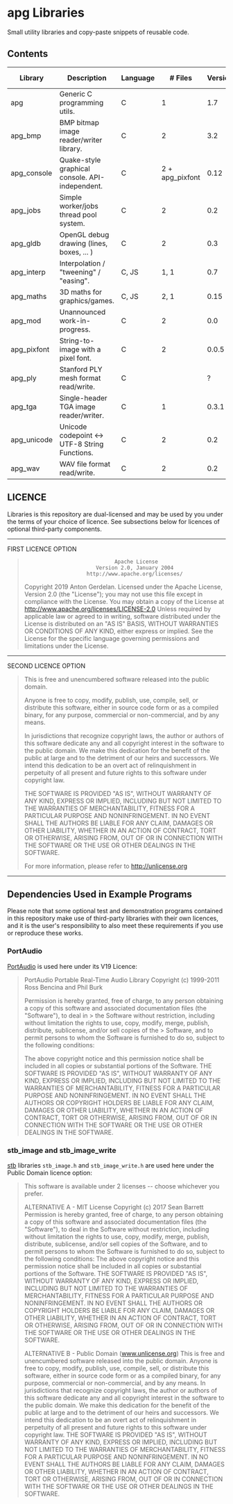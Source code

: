 # apg Libraries

Small utility libraries and copy-paste snippets of reusable code.

## Contents

| Library     | Description                                     | Language | # Files         | Version | Fuzzed With                             |
|-------------|-------------------------------------------------|----------|-----------------|---------|-----------------------------------------|
| apg         | Generic C programming utils.                    | C        | 1               | 1.7     | No                                      |
| apg_bmp     | BMP bitmap image reader/writer library.         | C        | 2               | 3.2     | [AFL](https://lcamtuf.coredump.cx/afl/) |
| apg_console | Quake-style graphical console. API-independent. | C        | 2 + apg_pixfont | 0.12    | No                                      |
| apg_jobs    | Simple worker/jobs thread pool system.          | C        | 2               | 0.2     | No                                      |
| apg_gldb    | OpenGL debug drawing (lines, boxes, ... )       | C        | 2               | 0.3     | No                                      |
| apg_interp  | Interpolation / "tweening" / "easing".          | C, JS    | 1, 1            | 0.7     | No                                      |
| apg_maths   | 3D maths for graphics/games.                    | C, JS    | 2, 1            | 0.15    | No                                      |
| apg_mod     | Unannounced work-in-progress.                   | C        | 2               | 0.0     | No                                      |
| apg_pixfont | String-to-image with a pixel font.              | C        | 2               | 0.0.5   | No                                      |
| apg_ply     | Stanford PLY mesh format read/write.            | C        |                 | ?       | No                                      |
| apg_tga     | Single-header TGA image reader/writer.          | C        | 1               | 0.3.1   | No                                      |
| apg_unicode | Unicode codepoint <-> UTF-8 String Functions.   | C        | 2               | 0.2     | No                                      |
| apg_wav     | WAV file format read/write.                     | C        | 2               | 0.2     | No                                      |

## LICENCE

Libraries is this repository are dual-licensed and may be used by you under the terms of your
choice of licence. See subsections below for licences of optional third-party components.

-------------------------------------------------------------------------------------
FIRST LICENCE OPTION

>                                  Apache License
>                            Version 2.0, January 2004
>                         http://www.apache.org/licenses/
>    Copyright 2019 Anton Gerdelan.
>    Licensed under the Apache License, Version 2.0 (the "License");
>    you may not use this file except in compliance with the License.
>    You may obtain a copy of the License at
>        http://www.apache.org/licenses/LICENSE-2.0
>    Unless required by applicable law or agreed to in writing, software
>    distributed under the License is distributed on an "AS IS" BASIS,
>    WITHOUT WARRANTIES OR CONDITIONS OF ANY KIND, either express or implied.
>    See the License for the specific language governing permissions and
>    limitations under the License.
-------------------------------------------------------------------------------------
SECOND LICENCE OPTION

> This is free and unencumbered software released into the public domain.
>
> Anyone is free to copy, modify, publish, use, compile, sell, or
> distribute this software, either in source code form or as a compiled
> binary, for any purpose, commercial or non-commercial, and by any
> means.
> 
> In jurisdictions that recognize copyright laws, the author or authors
> of this software dedicate any and all copyright interest in the
> software to the public domain. We make this dedication for the benefit
> of the public at large and to the detriment of our heirs and
> successors. We intend this dedication to be an overt act of
> relinquishment in perpetuity of all present and future rights to this
> software under copyright law.
> 
> THE SOFTWARE IS PROVIDED "AS IS", WITHOUT WARRANTY OF ANY KIND,
> EXPRESS OR IMPLIED, INCLUDING BUT NOT LIMITED TO THE WARRANTIES OF
> MERCHANTABILITY, FITNESS FOR A PARTICULAR PURPOSE AND NONINFRINGEMENT.
> IN NO EVENT SHALL THE AUTHORS BE LIABLE FOR ANY CLAIM, DAMAGES OR
> OTHER LIABILITY, WHETHER IN AN ACTION OF CONTRACT, TORT OR OTHERWISE,
> ARISING FROM, OUT OF OR IN CONNECTION WITH THE SOFTWARE OR THE USE OR
> OTHER DEALINGS IN THE SOFTWARE.
> 
> For more information, please refer to <http://unlicense.org>
-------------------------------------------------------------------------------------

## Dependencies Used in Example Programs

Please note that some optional test and demonstration programs contained in this repository make use of third-party libraries with their own licences,
and it is the user's responsibility to also meet these requirements if you use or reproduce these works.

### PortAudio

[PortAudio](http://portaudio.com/) is used here under its V19 Licence:

> PortAudio Portable Real-Time Audio Library
> Copyright (c) 1999-2011 Ross Bencina and Phil Burk
> 
> Permission is hereby granted, free of charge, to any person obtaining a copy of this software and associated documentation files (the "Software"), to deal in > the Software without restriction, including without limitation the rights to use, copy, modify, merge, publish, distribute, sublicense, and/or sell copies of the > Software, and to permit persons to whom the Software is furnished to do so, subject to the following conditions:
> 
> The above copyright notice and this permission notice shall be included in all copies or substantial portions of the Software.
> THE SOFTWARE IS PROVIDED "AS IS", WITHOUT WARRANTY OF ANY KIND, EXPRESS OR IMPLIED, INCLUDING BUT NOT LIMITED TO THE WARRANTIES OF MERCHANTABILITY, FITNESS FOR A PARTICULAR PURPOSE AND NONINFRINGEMENT.
> IN NO EVENT SHALL THE AUTHORS OR COPYRIGHT HOLDERS BE LIABLE FOR ANY CLAIM, DAMAGES OR OTHER LIABILITY, WHETHER IN AN ACTION OF CONTRACT, TORT OR OTHERWISE, ARISING FROM, OUT OF OR IN CONNECTION WITH THE SOFTWARE OR THE USE OR OTHER DEALINGS IN THE SOFTWARE.

### stb_image and stb_image_write

[stb](https://github.com/nothings/stb) libraries `stb_image.h` and `stb_image_write.h` are used here under the Public Domain licence option:

> This software is available under 2 licenses -- choose whichever you prefer.
> 
> ALTERNATIVE A - MIT License
> Copyright (c) 2017 Sean Barrett
> Permission is hereby granted, free of charge, to any person obtaining a copy of
> this software and associated documentation files (the "Software"), to deal in
> the Software without restriction, including without limitation the rights to
> use, copy, modify, merge, publish, distribute, sublicense, and/or sell copies
> of the Software, and to permit persons to whom the Software is furnished to do
> so, subject to the following conditions:
> The above copyright notice and this permission notice shall be included in all
> copies or substantial portions of the Software.
> THE SOFTWARE IS PROVIDED "AS IS", WITHOUT WARRANTY OF ANY KIND, EXPRESS OR
> IMPLIED, INCLUDING BUT NOT LIMITED TO THE WARRANTIES OF MERCHANTABILITY,
> FITNESS FOR A PARTICULAR PURPOSE AND NONINFRINGEMENT. IN NO EVENT SHALL THE
> AUTHORS OR COPYRIGHT HOLDERS BE LIABLE FOR ANY CLAIM, DAMAGES OR OTHER
> LIABILITY, WHETHER IN AN ACTION OF CONTRACT, TORT OR OTHERWISE, ARISING FROM,
> OUT OF OR IN CONNECTION WITH THE SOFTWARE OR THE USE OR OTHER DEALINGS IN THE
> SOFTWARE.
>
> ALTERNATIVE B - Public Domain (www.unlicense.org)
> This is free and unencumbered software released into the public domain.
> Anyone is free to copy, modify, publish, use, compile, sell, or distribute this
> software, either in source code form or as a compiled binary, for any purpose,
> commercial or non-commercial, and by any means.
> In jurisdictions that recognize copyright laws, the author or authors of this
> software dedicate any and all copyright interest in the software to the public
> domain. We make this dedication for the benefit of the public at large and to
> the detriment of our heirs and successors. We intend this dedication to be an
> overt act of relinquishment in perpetuity of all present and future rights to
> this software under copyright law.
> THE SOFTWARE IS PROVIDED "AS IS", WITHOUT WARRANTY OF ANY KIND, EXPRESS OR
> IMPLIED, INCLUDING BUT NOT LIMITED TO THE WARRANTIES OF MERCHANTABILITY,
> FITNESS FOR A PARTICULAR PURPOSE AND NONINFRINGEMENT. IN NO EVENT SHALL THE
> AUTHORS BE LIABLE FOR ANY CLAIM, DAMAGES OR OTHER LIABILITY, WHETHER IN AN
> ACTION OF CONTRACT, TORT OR OTHERWISE, ARISING FROM, OUT OF OR IN CONNECTION
> WITH THE SOFTWARE OR THE USE OR OTHER DEALINGS IN THE SOFTWARE.
> 
